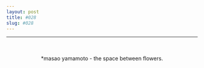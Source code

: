 ```yaml
---
layout: post
title: #028
slug: #028
---
```

---
<p class="description" style="text-align: center;">
<br>
<br>
*masao yamamoto - the space between flowers.
<br>
<br>
